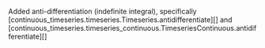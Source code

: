 Added anti-differentiation (indefinite integral), specifically [continuous_timeseries.timeseries.Timeseries.antidifferentiate][] and [continuous_timeseries.timeseries_continuous.TimeseriesContinuous.antidifferentiate][]
